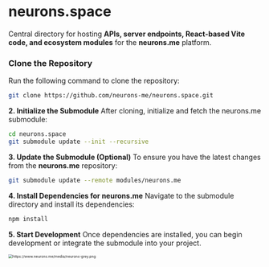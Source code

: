 # neurons.space

Central directory for hosting **APIs, server endpoints, React-based Vite code, and ecosystem modules** for the **neurons.me** platform.

### Clone the Repository
Run the following command to clone the repository:
```bash
git clone https://github.com/neurons-me/neurons.space.git
```
**2. Initialize the Submodule**
After cloning, initialize and fetch the neurons.me submodule:
```bash
cd neurons.space
git submodule update --init --recursive
```
**3. Update the Submodule (Optional)**
To ensure you have the latest changes from the **neurons.me** repository:

```bash
git submodule update --remote modules/neurons.me
```
**4. Install Dependencies for neurons.me**
Navigate to the submodule directory and install its dependencies:

```bash
npm install
```
**5. Start Development**
Once dependencies are installed, you can begin development or integrate the submodule into your project.

<img src="https://www.neurons.me/media/neurons-grey.png" alt="https://www.neurons.me/media/neurons-grey.png" style="zoom:50%;" />
